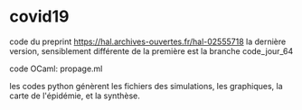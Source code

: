 # covid19
code du preprint https://hal.archives-ouvertes.fr/hal-02555718
la dernière version, sensiblement différente de la première est la branche code_jour_64

code OCaml: propage.ml

les codes python génèrent les fichiers des simulations, les graphiques, la carte de l'épidémie, et la synthèse.
